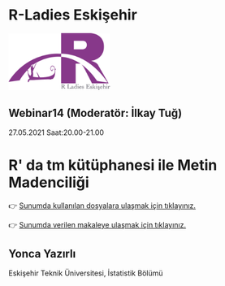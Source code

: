 # R-Ladies Eskişehir 

<img src="https://github.com/bkanx/R-Ladies-EskisehR-Stickers/blob/master/Init.png" width="200"> 


## Webinar14 (Moderatör: İlkay Tuğ)



27.05.2021 Saat:20.00-21.00


# R' da tm kütüphanesi ile Metin Madenciliği

:point_right:   [Sunumda kullanılan dosyalara ulaşmak için tıklayınız.](https://github.com/yonca-yaz/Harrypotterexample)
 
:point_right:   [Sunumda verilen makaleye ulaşmak için tıklayınız.](https://www.turkiyeklinikleri.com/article/en-classification-of-statistics-books-based-on-authors-education-by-using-text-mining-methods-83961.html)

##  Yonca Yazırlı
Eskişehir Teknik Üniversitesi, İstatistik Bölümü
